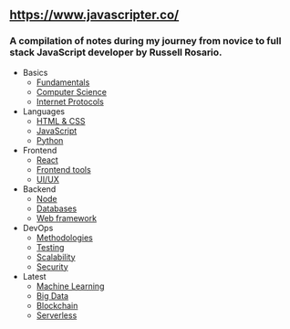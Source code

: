 ## https://www.javascripter.co/

### A compilation of notes during my journey from novice to full stack JavaScript developer by Russell Rosario.

- Basics
  - [Fundamentals](content/basics/fundamentals.md)
  - [Computer Science](content/basics/cs.md)
  - [Internet Protocols](content/basics/ip.md)
- Languages
  - [HTML & CSS](content/languages/html_css.md)
  - [JavaScript](content/languages/js.md)
  - [Python](content/languages/python.md)
- Frontend
  - [React](content/frontend/react.md)
  - [Frontend tools](content/frontend/frameworks.md)
  - [UI/UX](content/frontend/uiux.md)
- Backend
  - [Node](content/backend/node.md)
  - [Databases](content/backend/databases.md)
  - [Web framework](content/backend/web_framework.md)
- DevOps
  - [Methodologies](content/devops/methodologies.md)
  - [Testing](content/devops/testing.md)
  - [Scalability](content/devops/scalability.md)
  - [Security](content/devops/security.md)
- Latest
  - [Machine Learning](content/latest/machine_learning.md)
  - [Big Data](content/latest/big_data.md)
  - [Blockchain](content/latest/blockchain.md)
  - [Serverless](content/latest/serverless.md)
